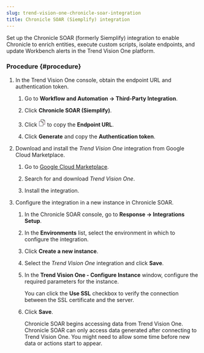 ```yaml
---
slug: trend-vision-one-chronicle-soar-integration
title: Chronicle SOAR (Siemplify) integration
---
```


Set up the Chronicle SOAR (formerly Siemplify) integration to enable Chronicle to enrich entities, execute custom scripts, isolate endpoints, and update Workbench alerts in the Trend Vision One platform.

### Procedure {#procedure}

1.  In the Trend Vision One console, obtain the endpoint URL and authentication token.

    1.  Go to **Workflow and Automation → Third-Party Integration**.

    2.  Click **Chronicle SOAR (Siemplify)**.

    3.  Click ![](/images/dddna_summary_detection_copy=GUID-4DE35BE5-57A5-4919-BF9C-5EC95F9CA8FD=1=en-us=Low.webp) to copy the **Endpoint URL**.

    4.  Click **Generate** and copy the **Authentication token**.

2.  Download and install the *Trend Vision One* integration from Google Cloud Marketplace.

    1.  Go to [Google Cloud Marketplace](https://console.cloud.google.com/marketplace?pli=1).

    2.  Search for and download *Trend Vision One*.

    3.  Install the integration.

3.  Configure the integration in a new instance in Chronicle SOAR.

    1.  In the Chronicle SOAR console, go to **Response → Integrations Setup**.

    2.  In the **Environments** list, select the environment in which to configure the integration.

    3.  Click **Create a new instance**.

    4.  Select the *Trend Vision One* integration and click **Save**.

    5.  In the **Trend Vision One - Configure Instance** window, configure the required parameters for the instance.

        You can click the **Use SSL** checkbox to verify the connection between the SSL certificate and the server.

    6.  Click **Save**.

        Chronicle SOAR begins accessing data from Trend Vision One. Chronicle SOAR can only access data generated after connecting to Trend Vision One. You might need to allow some time before new data or actions start to appear.
